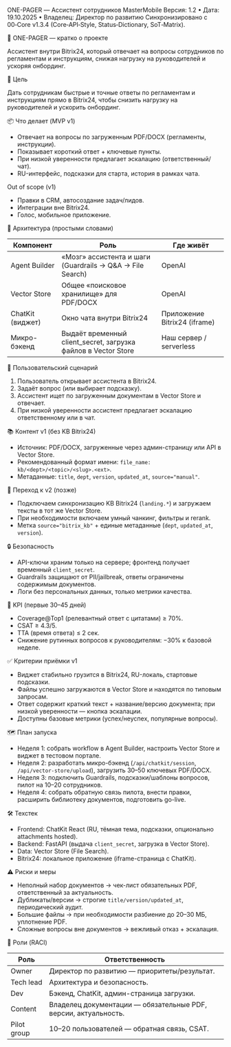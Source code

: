 ONE-PAGER — Ассистент сотрудников MasterMobile
Версия: 1.2 • Дата: 19.10.2025 • Владелец: Директор по развитию
Синхронизировано с 00‑Core v1.3.4 (Core‑API‑Style, Status‑Dictionary, SoT‑Matrix).

🧠 ONE-PAGER — кратко о проекте

Ассистент внутри Bitrix24, который отвечает на вопросы сотрудников по регламентам и инструкциям, снижая нагрузку на руководителей и ускоряя онбординг.

🎯 Цель

Дать сотрудникам быстрые и точные ответы по регламентам и инструкциям прямо в Bitrix24, чтобы снизить нагрузку на руководителей и ускорить онбординг.

📦 Что делает (MVP v1)

- Отвечает на вопросы по загруженным PDF/DOCX (регламенты, инструкции).
- Показывает короткий ответ + ключевые пункты.
- При низкой уверенности предлагает эскалацию (ответственный/чат).
- RU-интерфейс, подсказки для старта, история в рамках чата.

Out of scope (v1)

- Правки в CRM, автосоздание задач/лидов.
- Интеграции вне Bitrix24.
- Голос, мобильное приложение.

🧩 Архитектура (простыми словами)

| Компонент       | Роль                                                        | Где живёт                             |
|-----------------|-------------------------------------------------------------|---------------------------------------|
| Agent Builder   | «Мозг» ассистента и шаги (Guardrails → Q&A → File Search)   | OpenAI                                |
| Vector Store    | Общее «поисковое хранилище» для PDF/DOCX                    | OpenAI                                |
| ChatKit (виджет)| Окно чата внутри Bitrix24                                   | Приложение Bitrix24 (iframe)          |
| Микро-бэкенд    | Выдаёт временный client_secret, загрузка файлов в Vector Store | Наш сервер / serverless               |

🧭 Пользовательский сценарий

1. Пользователь открывает ассистента в Bitrix24.
2. Задаёт вопрос (или выбирает подсказку).
3. Ассистент ищет по загруженным документам в Vector Store и отвечает.
4. При низкой уверенности ассистент предлагает эскалацию ответственному или в чат.

📚 Контент v1 (без KB Bitrix24)

- Источник: PDF/DOCX, загруженные через админ-страницу или API в Vector Store.
- Рекомендованный формат имени: `file_name: kb/<dept>/<topic>/<slug>.<ext>`.
- Метаданные: `title`, `dept`, `version`, `updated_at`, `source="manual"`.

🔀 Переход к v2 (позже)

- Подключаем синхронизацию KB Bitrix24 (`landing.*`) и загружаем тексты в тот же Vector Store.
- При необходимости включаем умный чанкинг, фильтры и rerank.
- Метка `source="bitrix_kb"` + единые метаданные (`dept`, `updated_at`, `version`).

🔒 Безопасность

- API-ключи храним только на сервере; фронтенд получает временный `client_secret`.
- Guardrails защищают от PII/jailbreak, ответы ограничены содержимым документов.
- Логи без персональных данных, только метрики качества.

📏 KPI (первые 30–45 дней)

- Coverage@Top1 (релевантный ответ с цитатами) ≥ 70%.
- CSAT ≥ 4.3/5.
- TTA (время ответа) ≤ 2 сек.
- Снижение рутинных вопросов к руководителям: −30% к базовой неделе.

✅ Критерии приёмки v1

- Виджет стабильно грузится в Bitrix24, RU-локаль, стартовые подсказки.
- Файлы успешно загружаются в Vector Store и находятся по типовым запросам.
- Ответ содержит краткий текст + название/версию документа; при низкой уверенности — кнопка эскалации.
- Доступны базовые метрики (успех/неуспех, популярные вопросы).

🗺️ План запуска

- Неделя 1: собрать workflow в Agent Builder, настроить Vector Store и виджет в тестовом портале.
- Неделя 2: разработать микро-бэкенд (`/api/chatkit/session`, `/api/vector-store/upload`), загрузить 30–50 ключевых PDF/DOCX.
- Неделя 3: подключить Guardrails, подсказки/шаблоны вопросов, пилот на 10–20 сотрудников.
- Неделя 4: собрать обратную связь пилота, внести правки, расширить библиотеку документов, подготовить go-live.

🛠 Техстек

- Frontend: ChatKit React (RU, тёмная тема, подсказки, опционально attachments hosted).
- Backend: FastAPI (выдача `client_secret`, загрузка в Vector Store).
- Data: Vector Store (File Search).
- Bitrix24: локальное приложение (iframe-страница с ChatKit).

⚠️ Риски и меры

- Неполный набор документов → чек-лист обязательных PDF, ответственный за актуальность.
- Дубликаты/версии → строгие `title/version/updated_at`, периодический аудит.
- Большие файлы → при необходимости разбиение до 20–30 МБ, уплотнение PDF.
- Сложные вопросы вне документов → вежливый отказ + эскалация.

👥 Роли (RACI)

| Роль          | Ответственность                                |
|---------------|-------------------------------------------------|
| Owner         | Директор по развитию — приоритеты/результат.    |
| Tech lead     | Архитектура и безопасность.                     |
| Dev           | Бэкенд, ChatKit, админ-страница загрузки.       |
| Content       | Владелец документации — обязательные PDF, версии, актуальность. |
| Pilot group   | 10–20 пользователей — обратная связь, CSAT.     |

